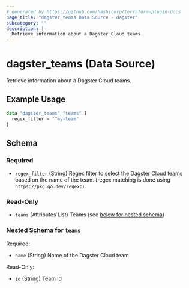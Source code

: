 ```yaml
---
# generated by https://github.com/hashicorp/terraform-plugin-docs
page_title: "dagster_teams Data Source - dagster"
subcategory: ""
description: |-
  Retrieve information about a Dagster Cloud teams.
---
```


# dagster_teams (Data Source)

Retrieve information about a Dagster Cloud teams.

## Example Usage

```terraform
data "dagster_teams" "teams" {
  regex_filter = "^my-team"
}
```

<!-- schema generated by tfplugindocs -->
## Schema

### Required

- `regex_filter` (String) Regex filter to select the Dagster Cloud teams based on the name of the team. (regex matching is done using `https://pkg.go.dev/regexp`)

### Read-Only

- `teams` (Attributes List) Teams (see [below for nested schema](#nestedatt--teams))

<a id="nestedatt--teams"></a>
### Nested Schema for `teams`

Required:

- `name` (String) Name of the Dagster Cloud team

Read-Only:

- `id` (String) Team id
